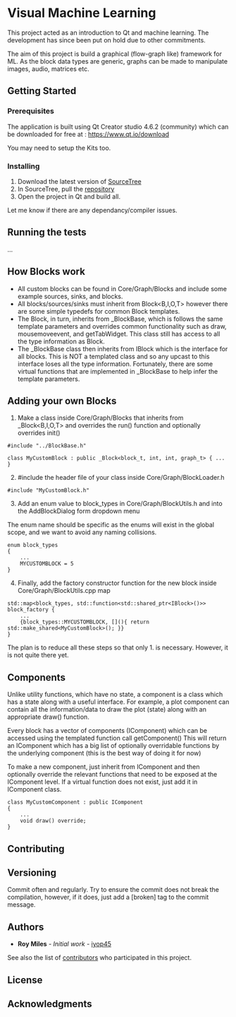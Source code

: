 # Visual Machine Learning

This project acted as an introduction to Qt and machine learning. The development has since been put on hold due to other commitments.

The aim of this project is build a graphical (flow-graph like) framework for ML.
As the block data types are generic, graphs can be made to manipulate images, audio, matrices etc.

## Getting Started

### Prerequisites

The application is built using Qt Creator studio 4.6.2 (community) which can be downloaded for free at : https://www.qt.io/download

You may need to setup the Kits too.

### Installing

1. Download the latest version of [SourceTree](https://www.sourcetreeapp.com/)
2. In SourceTree, pull the [repository](https://github.com/iyop45/JumboEagle)
3. Open the project in Qt and build all.

Let me know if there are any dependancy/compiler issues.

## Running the tests

...

## How Blocks work

- All custom blocks can be found in Core/Graph/Blocks and include some example sources, sinks, and blocks.
- All blocks/sources/sinks must inherit from Block<B,I,O,T> however there are some simple typedefs for common Block templates. 
- The Block, in turn, inherits from \_BlockBase, which is follows the same template parameters and overrides common functionality such as draw, mousemoveevent, and getTabWidget. This class still has access to all the type information as Block.
- The \_BlockBase class then inherits from IBlock which is the interface for all blocks. This is NOT a templated class and so any upcast to this interface loses all the type information. Fortunately, there are some virtual functions that are implemented in \_BlockBase to help infer the template parameters.


## Adding your own Blocks

1. Make a class inside Core/Graph/Blocks that inherits from _Block<B,I,O,T> and overrides the run() function and optionally overrides init()

```
#include "../BlockBase.h"

class MyCustomBlock : public _Block<block_t, int, int, graph_t> { ... }
```

2. #include the header file of your class inside Core/Graph/BlockLoader.h

```
#include "MyCustomBlock.h"
```

3. Add an enum value to block_types in Core/Graph/BlockUtils.h and into the AddBlockDialog form dropdown menu 

The enum name should be specific as the enums will exist in the global scope, and we want to avoid any naming collisions.

```
enum block_types
{
	...
    MYCUSTOMBLOCK = 5
}
```

4. Finally, add the factory constructor function for the new block inside Core/Graph/BlockUtils.cpp map

```
std::map<block_types, std::function<std::shared_ptr<IBlock>()>> block_factory {
	...
    {block_types::MYCUSTOMBLOCK, [](){ return std::make_shared<MyCustomBlock>(); }}
}
```

The plan is to reduce all these steps so that only 1. is necessary. However, it is not quite there yet.

## Components

Unlike utility functions, which have no state, a component is a class which has a state along with a useful interface. 
For example, a plot component can contain all the information/data to draw the plot (state) along with an appropriate draw() function.

Every block has a vector of components (IComponent) which can be accessed using the templated function call getComponent<MyComponent>()
This will return an IComponent which has a big list of optionally overridable functions by the underlying component (this is the best way of doing it for now)

To make a new component, just inherit from IComponent and then optionally override the relevant functions that need to be exposed at the IComponent level. If a virtual function does not exist, just add it in IComponent class.

```
class MyCustomComponent : public IComponent
{
	...
	void draw() override;
}
```

## Contributing

## Versioning

Commit often and regularly. Try to ensure the commit does not break the compilation, however, if it does, just add a [broken] tag to the commit message.

## Authors

* **Roy Miles** - *Initial work* - [iyop45](https://github.com/iyop45)

See also the list of [contributors](https://github.com/JumboEagle/contributors) who participated in this project.

## License

## Acknowledgments
